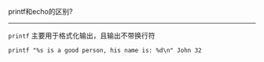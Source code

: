 printf和echo的区别?


<hr>

`printf` 主要用于格式化输出，且输出不带换行符

```shell
printf "%s is a good person, his name is: %d\n" John 32
```